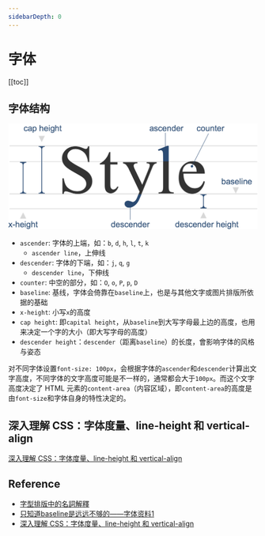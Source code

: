 ```yaml
---
sidebarDepth: 0
---
```


# 字体

[[toc]]

## 字体结构

![字体结构](./img/font-structure.png)

- `ascender`: 字体的上端，如：`b`, `d`, `h`, `l`, `t`, `k`
  - `ascender line`，上伸线
- `descender`: 字体的下端，如：`j`, `q`, `g`
  - `descender line`，下伸线
- `counter`: 中空的部分，如：`O`, `o`, `P`, `p`, `D`
- `baseline`: 基线，字体会倚靠在`baseline`上，也是与其他文字或图片排版所依据的基础
- `x-height`: 小写`x`的高度
- `cap height`: 即`capital height`，从`baseline`到大写字母最上边的高度，也用来决定一个字的大小（即大写字母的高度）
- `descender height`：`descender`（距离`baseline`）的长度，會影响字体的风格与姿态

对不同字体设置`font-size: 100px`，会根据字体的`ascender`和`descender`计算出文字高度，不同字体的文字高度可能是不一样的，通常都会大于`100px`。而这个文字高度决定了 HTML 元素的`content-area`（内容区域），即`content-area`的高度是由`font-size`和字体自身的特性决定的。

## 深入理解 CSS：字体度量、line-height 和 vertical-align

[深入理解 CSS：字体度量、line-height 和 vertical-align](/front-end/css/layouts/font/css-font-metrics-line-height-and-vertical-align.html)

## Reference

- [字型排版中的名詞解釋](http://otischou.tw/notes/2015/11/28/basic-of-typography.html)
- [
只知道baseline是远远不够的——字体资料1](https://csbabel.wordpress.com/2010/01/05/baseline-is-only-the-beginning/)
- [深入理解 CSS：字体度量、line-height 和 vertical-align](https://zhuanlan.zhihu.com/p/25808995)

